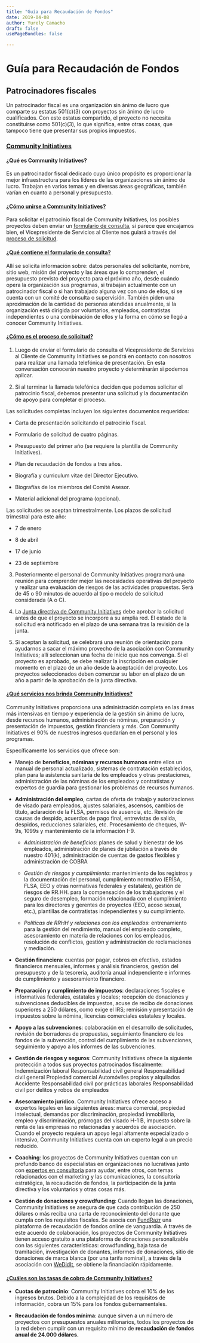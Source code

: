 ```yaml
---
title: "Guía para Recaudación de Fondos"
date: 2019-04-08
author: Yurely Camacho
draft: false
usePageBundles: false

---
```


<!--
.. title: Guía para Recaudación de Fondos
.. slug: es
.. date: 2019-04-08
.. author: Yurely Camacho
.. tags: open science
.. category: open science
.. link: 
.. description: 
.. type: text
-->

<!-- # [ES] Guía para Recaudación de Fondos -->

# Guía para Recaudación de Fondos

## Patrocinadores fiscales

Un patrocinador fiscal es una organización sin ánimo de lucro que
comparte su estatus 501(c)(3) con proyectos sin ánimo de lucro
cualificados. Con este estatus compartido, el proyecto no necesita
constituirse como 501(c)(3), lo que significa, entre otras cosas, que
tampoco tiene que presentar sus propios impuestos.

### [Community Initiatives](https://communityin.org/)

#### ¿Qué es Community Initiatives?

Es un patrocinador fiscal dedicado cuyo único propósito es proporcionar
la mejor infraestructura para los líderes de las organizaciones sin
ánimo de lucro. Trabajan en varios temas y en diversas áreas
geográficas, también varían en cuanto a personal y presupuesto.

#### [¿Cómo unirse a Community Initiatives?](https://communityin.org/apply/apply/)

Para solicitar el patrocinio fiscal de Community Initiatives, los
posibles proyectos deben enviar un [formulario de
consulta](https://communityin.org/apply/new-business-inquiry-form/), si
parece que encajamos bien, el Vicepresidente de Servicios al Cliente nos
guiará a través del [proceso de
solicitud](https://communityin.org/apply/).

#### [¿Qué contiene el formulario de consulta?](https://communityin.org/apply/new-business-inquiry-form/)

Allí se solicita información sobre: datos personales del solicitante,
nombre, sitio web, misión del proyecto y las áreas que lo comprenden, el
presupuesto previsto del proyecto para el próximo año, desde cuándo
opera la organización sus programas, si trabajan actualmente con un
patrocinador fiscal o si han trabajado alguna vez con uno de ellos, si
se cuenta con un comité de consulta o supervisión. También piden una
aproximación de la cantidad de personas atendidas anualmente, si la
organización está dirigida por voluntarios, empleados, contratistas
independientes o una combinación de ellos y la forma en cómo se llegó a
conocer Community Initiatives.

#### [¿Cómo es el proceso de solicitud?](https://communityin.org/apply/)

1. Luego de enviar el formulario de consulta el Vicepresidente de
Servicios al Cliente de Community Initiatives se pondrá en contacto con
nosotros para realizar una llamada telefónica de presentación. En esta
conversación conocerán nuestro proyecto y determinarán si podemos
aplicar.

2. Si al terminar la llamada telefónica deciden que podemos solicitar el
patrocinio fiscal, debemos presentar una solicitud y la documentación de
apoyo para completar el proceso.

Las solicitudes completas incluyen los siguientes documentos requeridos:

- Carta de presentación solicitando el patrocinio fiscal.

- Formulario de solicitud de cuatro páginas.

- Presupuesto del primer año (se requiere la plantilla de Community
  Initiatives).

- Plan de recaudación de fondos a tres años.

- Biografía y curriculum vitae del Director Ejecutivo.

- Biografías de los miembros del Comité Asesor.

- Material adicional del programa (opcional).

Las solicitudes se aceptan trimestralmente. Los plazos de solicitud
trimestral para este año:

- 7 de enero

- 8 de abril

- 17 de junio

- 23 de septiembre

3. Posteriormente el personal de Community Initiatives programará una
   reunión para comprender mejor las necesidades operativas del proyecto
   y realizar una evaluación de riesgos de las actividades propuestas.
   Será de 45 o 90 minutos de acuerdo al tipo o modelo de solicitud
   considerada (A o C).
   
4. La [Junta directiva de Community
Initiatives](https://communityin.org/meet-us/board-of-directors/) debe
aprobar la solicitud antes de que el proyecto se incorpore a su amplia
red. El estado de la solicitud erá notificado en el plazo de una semana
tras la revisión de la junta.

5. Si aceptan la solicitud, se celebrará una reunión de orientación para
ayudarnos a sacar el máximo provecho de la asociación con Community
Initiatives; allí seleccionan una fecha de inicio que nos convenga. Si
el proyecto es aprobado, se debe realizar la inscripción en cualquier
momento en el plazo de un año desde la aceptación del proyecto. Los
proyectos seleccionados deben comenzar su labor en el plazo de un año a
partir de la aprobación de la junta directiva.


#### [¿Qué servicios nos brinda Community Initiatives?](https://communityin.org/services/)

Community Initiatives proporciona una administración completa en las
áreas más intensivas en tiempo y experiencia de la gestión sin ánimo de
lucro, desde recursos humanos, administración de nóminas, preparación y
presentación de impuestos, gestión financiera y más. Con Community
Initiatives el 90% de nuestros ingresos quedarían en el personal y los
programas.

Específicamente los servicios que ofrece son:

- Manejo de **beneficios, nóminas y recursos humanos** entre ellos un
manual de personal actualizado, sistemas de contratación establecidos,
plan para la asistencia sanitaria de los empleados y otras prestaciones,
administración de las nóminas de los empleados y contratistas y expertos
de guardia para gestionar los problemas de recursos humanos.

- **Administración del empleo**, cartas de oferta de trabajo y
autorizaciones de visado para empleados, ajustes salariales, ascensos,
cambios de título, aclaración de la FLSA, permisos de ausencia, etc.
Revisión de causas de despido, acuerdos de pago final, entrevistas de
salida, despidos, reducciones salariales, etc. Procesamiento de cheques,
W-9s, 1099s y mantenimiento de la información I-9.

    - *Administración de beneficios*: planes de salud y bienestar de los
empleados, administración de planes de jubilación a través de nuestro
401(k), administración de cuentas de gastos flexibles y administración
de COBRA

    - *Gestión de riesgos y cumplimiento*: mantenimiento de los
registros y la documentación del personal, cumplimiento normativo
(ERISA, FLSA, EEO y otras normativas federales y estatales), gestión de
riesgos de RR.HH. para la compensación de los trabajadores y el seguro
de desempleo, formación relacionada con el cumplimiento para los
directores y gerentes de proyectos (EEO, acoso sexual, etc.), plantillas
de contratistas independientes y su cumplimiento.

    - *Políticas de RRHH y relaciones con los empleados*: entrenamiento
para la gestión del rendimiento, manual del empleado completo,
asesoramiento en materia de relaciones con los empleados, resolución de
conflictos, gestión y administración de reclamaciones y mediación.

- **Gestión financiera**: cuentas por pagar, cobros en efectivo, estados
financieros mensuales, informes y análisis financieros, gestión del
presupuesto y de la tesorería, auditoría anual independiente e informes
de cumplimiento y asesoramiento financiero.

- **Preparación y cumplimiento de impuestos**: declaraciones fiscales e
informativas federales, estatales y locales; recepción de donaciones y
subvenciones deducibles de impuestos, acuse de recibo de donaciones
superiores a 250 dólares, como exige el IRS; remisión y presentación de
impuestos sobre la nómina, licencias comerciales estatales y locales.

- **Apoyo a las subvenciones**: colaboración en el desarrollo de
solicitudes, revisión de borradores de propuestas, seguimiento financiero
de los fondos de la subvención, control del cumplimiento de las
subvenciones, seguimiento y apoyo a los informes de las subvenciones.

- **Gestión de riesgos y seguros**: Community Initiatives ofrece la
siguiente protección a todos sus proyectos patrocinados fiscalmente:
Indemnización laboral Responsabilidad civil general Responsabilidad
civil general Propiedad comercial Automóviles propios y alquilados
Accidente Responsabilidad civil por prácticas laborales Responsabilidad
civil por delitos y robos de empleados

- **Asesoramiento jurídico**. Community Initiatives ofrece acceso a
expertos legales en las siguientes áreas: marca comercial, propiedad
intelectual, demandas por discriminación, propiedad inmobiliaria, empleo
y discriminación, prórrogas del visado H-1 B, impuesto sobre la renta de
las empresas no relacionadas y acuerdos de asociación. Cuando el
proyecto requiera un apoyo legal altamente especializado o intensivo,
Community Initiatives cuenta con un experto legal a un precio reducido.

- **Coaching**: los proyectos de Community Initiatives cuentan con un
profundo banco de especialistas en organizaciones no lucrativas junto
con [expertos en
consultoría](https://communityin.org/meet-us/team/consulting-experts/)
para ayudar, entre otros, con temas relacionados con el marketing y las
comunicaciones, la consultoría estratégica, la recaudación de fondos, la
participación de la junta directiva y los voluntarios y otras cosas más.

- **Gestión de donaciones y crowdfunding**: Cuando llegan las
donaciones, Community Initiatives se asegura de que cada contribución de
250 dólares o más reciba una carta de reconocimiento del donante que
cumpla con los requisitos fiscales. Se asocia con
[FundRazr](https://fundrazr.com/) una plataforma de recaudación de
fondos online de vanguardia. A través de este acuerdo de colaboración,
los proyectos de Community Initiatives tienen acceso gratuito a una
plataforma de donaciones personalizable con las siguientes
características: crowdfunding, baja tasa de tramitación, investigación
de donantes, informes de donaciones, sitio de donaciones de marca blanca
(por una tarifa nominal), a través de la asociación con
[WeDidIt](https://teamallegiance.com/wedidit/), se obtiene la
financiación rápidamente.

#### [¿Cuáles son las tasas de cobro de Community Initiatives?](https://communityin.org/apply/fees-minimums/)

- **Cuotas de patrocinio**: Community Initiatives cobra el 10% de los
  ingresos brutos. Debido a la complejidad de los requisitos de
  información, cobra un 15% para los fondos gubernamentales.

- **Recaudación de fondos mínima**: aunque sirven a un número de
  proyectos con presupuestos anuales millonarios, todos los proyectos de
  la red deben cumplir con un requisito mínimo de **recaudación de fondos
  anual de 24.000 dólares.**
